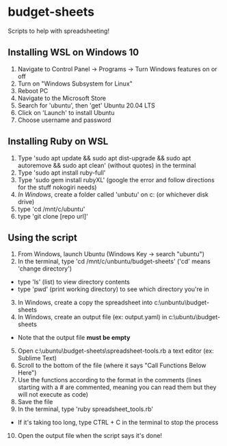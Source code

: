 # budget-sheets
Scripts to help with spreadsheeting!

## Installing WSL on Windows 10
1. Navigate to Control Panel -> Programs -> Turn Windows features on or off
2. Turn on "Windows Subsystem for Linux"
3. Reboot PC
4. Navigate to the Microsoft Store
5. Search for 'ubuntu', then 'get' Ubuntu 20.04 LTS
6. Click on 'Launch' to install Ubuntu
7. Choose username and password

## Installing Ruby on WSL
1. Type 'sudo apt update && sudo apt dist-upgrade && sudo apt autoremove && sudo apt clean' (without quotes) in the terminal
2. Type 'sudo apt install ruby-full'
3. Type 'sudo gem install rubyXL' (google the error and follow directions for the stuff nokogiri needs)
4. *In Windows*, create a folder called 'unbutu' on c: (or whichever disk drive)
5. type 'cd /mnt/c/ubuntu'
6. type 'git clone [repo url]'

## Using the script
1. From Windows, launch Ubuntu (Windows Key -> search "ubuntu")
2. In the terminal, type 'cd /mnt/c/unbuntu/budget-sheets' ('cd' means 'change directory')
- type 'ls' (list) to view directory contents
- type 'pwd' (print working directory) to see which directory you're in
3. In Windows, create a copy the spreadsheet into c:\unbuntu\budget-sheets
4. In Windows, create an output file (ex: output.yaml) in c:\ubuntu\budget-sheets
- Note that the output file **must be empty**
5. Open c:\ubuntu\budget-sheets\spreadsheet-tools.rb a text editor (ex: Sublime Text)
6. Scroll to the bottom of the file (where it says "Call Functions Below Here")
7. Use the functions according to the format in the comments (lines starting with a # are commented, meaning you can read them but they will not execute as code)
8. Save the file
9. In the terminal, type 'ruby spreadsheet_tools.rb'
- If it's taking too long, type CTRL + C in the terminal to stop the process
10. Open the output file when the script says it's done!
